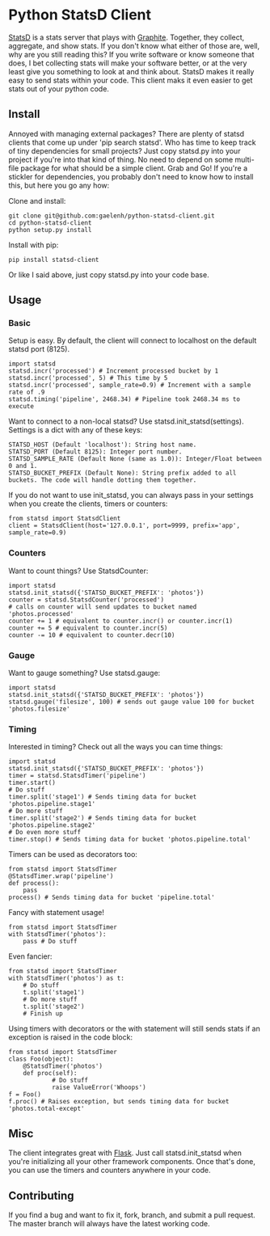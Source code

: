 # Python StatsD Client

[StatsD](https://github.com/etsy/statsd) is a stats server that plays with [Graphite](http://graphite.wikidot.com/).  Together,
they collect, aggregate, and show stats. If you don't know what either of those are, well, why are
you still reading this? If you write software or know someone that does, I bet collecting stats will
make your software better, or at the very least give you something to look at and think about.
StatsD makes it really easy to send stats within your code. This client maks it even easier to get
stats out of your python code.

## Install
Annoyed with managing external packages?  There are plenty of statsd clients that come up
under 'pip search statsd'.  Who has time to keep track of tiny dependencies for small projects? Just
copy statsd.py into your project if you're into that kind of thing. No need to depend on some
multi-file package for what should be a simple client. Grab and Go! If you're a stickler for
dependencies, you probably don't need to know how to install this, but here you go any how:

Clone and install:

    git clone git@github.com:gaelenh/python-statsd-client.git
    cd python-statsd-client
    python setup.py install

Install with pip:

    pip install statsd-client

Or like I said above, just copy statsd.py into your code base.

## Usage

### Basic
Setup is easy. By default, the client will connect to localhost on the default statsd port (8125).

    import statsd
    statsd.incr('processed') # Increment processed bucket by 1
    statsd.incr('processed', 5) # This time by 5
    statsd.incr('processed', sample_rate=0.9) # Increment with a sample rate of .9
    statsd.timing('pipeline', 2468.34) # Pipeline took 2468.34 ms to execute

Want to connect to a non-local statsd? Use statsd.init_statsd(settings). Settings is a dict with
any of these keys:

    STATSD_HOST (Default 'localhost'): String host name.
    STATSD_PORT (Default 8125): Integer port number.
    STATSD_SAMPLE_RATE (Default None (same as 1.0)): Integer/Float between 0 and 1.
    STATSD_BUCKET_PREFIX (Default None): String prefix added to all buckets. The code will handle dotting them together.

If you do not want to use init_statsd, you can always pass in your settings when you create the
clients, timers or counters:

    from statsd import StatsdClient
    client = StatsdClient(host='127.0.0.1', port=9999, prefix='app', sample_rate=0.9)

### Counters
Want to count things? Use StatsdCounter:

    import statsd
    statsd.init_statsd({'STATSD_BUCKET_PREFIX': 'photos'})
    counter = statsd.StatsdCounter('processed')
    # calls on counter will send updates to bucket named 'photos.processed'
    counter += 1 # equivalent to counter.incr() or counter.incr(1)
    counter += 5 # equivalent to counter.incr(5)
    counter -= 10 # equivalent to counter.decr(10)

### Gauge
Want to gauge something? Use statsd.gauge:

    import statsd
    statsd.init_statsd({'STATSD_BUCKET_PREFIX': 'photos'})
    statsd.gauge('filesize', 100) # sends out gauge value 100 for bucket 'photos.filesize'

### Timing
Interested in timing? Check out all the ways you can time things:

    import statsd
    statsd.init_statsd({'STATSD_BUCKET_PREFIX': 'photos'})
    timer = statsd.StatsdTimer('pipeline')
    timer.start()
    # Do stuff
    timer.split('stage1') # Sends timing data for bucket 'photos.pipeline.stage1'
    # Do more stuff
    timer.split('stage2') # Sends timing data for bucket 'photos.pipeline.stage2'
    # Do even more stuff
    timer.stop() # Sends timing data for bucket 'photos.pipeline.total'

Timers can be used as decorators too:

    from statsd import StatsdTimer
    @StatsdTimer.wrap('pipeline')
    def process():
        pass
    process() # Sends timing data for bucket 'pipeline.total'

Fancy with statement usage!

    from statsd import StatsdTimer
    with StatsdTimer('photos'):
        pass # Do stuff

Even fancier:

    from statsd import StatsdTimer
    with StatsdTimer('photos') as t:
        # Do stuff
        t.split('stage1')
        # Do more stuff
        t.split('stage2')
        # Finish up

Using timers with decorators or the with statement will still sends stats if an exception is raised
in the code block:

    from statsd import StatsdTimer
    class Foo(object):
        @StatsdTimer('photos')
        def proc(self):
                # Do stuff
                raise ValueError('Whoops')
    f = Foo()
    f.proc() # Raises exception, but sends timing data for bucket 'photos.total-except'

## Misc

The client integrates great with [Flask](http://flask.pocoo.org/).  Just call statsd.init_statsd
when you're initializing all your other framework components.  Once that's done, you can use the
timers and counters anywhere in your code.

## Contributing

If you find a bug and want to fix it, fork, branch, and submit a pull request. The master branch
will always have the latest working code.
